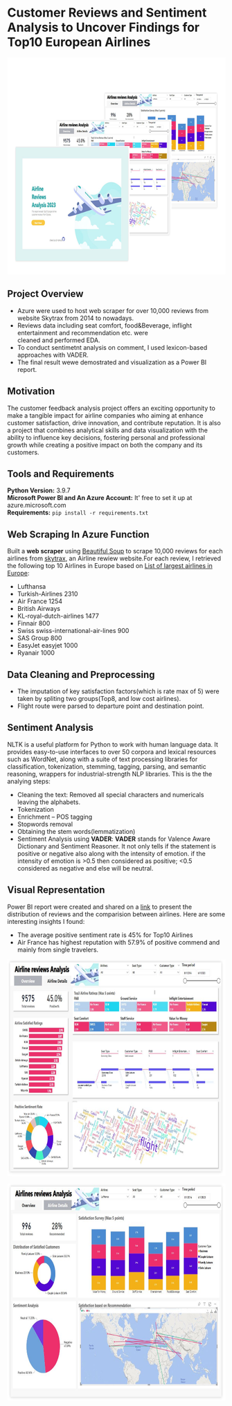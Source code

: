 # Customer Reviews and Sentiment Analysis to Uncover Findings for Top10 European Airlines 

<p align="center">
<img src="https://github.com/celiaXH/airline_reviews_analysis/blob/main/input/cover.jpg" width="718" height="501">
</p>

## Project Overview
* Azure were used to host web scraper for over 10,000 reviews from website Skytrax from 2014 to nowadays. 
* Reviews data including seat comfort, food&Beverage, inflight entertainment and recommendation etc. were  
  cleaned and performed EDA.
* To conduct sentimetnt analysis on comment, I used lexicon-based approaches with VADER.
* The final result wewe demostrated and visualization as a Power BI report.
   
## Motivation
The customer feedback analysis project offers an exciting opportunity to make a tangible impact for airline companies who aiming at enhance customer satisfaction, drive innovation, and contribute reputation. It is also a project that combines analytical skills and data visualization with the ability to influence key decisions, fostering personal and professional growth while creating a positive impact on both the company and its customers.

## Tools and Requirements
**Python Version:** 3.9.7 <br />
**Microsoft Power BI and An Azure Account:** It' free to set it up at azure.microsoft.com <br />
**Requirements:** ```pip install -r requirements.txt```

## Web Scraping In Azure Function
Built a **web scraper** using [Beautiful Soup](https://www.crummy.com/software/BeautifulSoup/bs4/doc/) to scrape 10,000  reviews for each airlines from [skytrax](https://www.airlinequality.com/), an Airline rewiew website.For each review, I retrieved the following top 10 Airlines in Europe based on [List of largest airlines in Europe](https://en.wikipedia.org/wiki/List_of_largest_airlines_in_Europe):
* Lufthansa
* Turkish-Airlines 2310
* Air France 1254
* British Airways
* KL-royal-dutch-airlines 1477
* Finnair 800
* Swiss swiss-international-air-lines 900
* SAS Group 800
* EasyJet easyjet 1000
* Ryanair  1000

## Data Cleaning and Preprocessing
* The imputation of key satisfaction factors(which is rate max of 5) were taken by spliting two groups(Top8, and low cost airlines).   
* Flight route were parsed to departure point and destination point.

## Sentiment Analysis 
NLTK is a useful platform for Python to work with human language data. It provides easy-to-use interfaces to over 50 corpora and lexical resources such as WordNet, along with a suite of text processing libraries for classification, tokenization, stemming, tagging, parsing, and semantic reasoning, wrappers for industrial-strength NLP libraries.
This is the the analying steps:
* Cleaning the text: Removed all special characters and numericals leaving the alphabets.
* Tokenization 
* Enrichment – POS tagging
* Stopwords removal
* Obtaining the stem words(lemmatization)
* Sentiment Analysis using **VADER**: **VADER** stands for Valence Aware Dictionary and Sentiment Reasoner. It not only tells if the statement is positive or negative also along with the intensity of emotion.
if the intensity of emotion is >0.5 then considered as positive; <0.5 considered as negative and else will be neutral.

## Visual Representation
Power BI report were created and shared on a [link](https://app.powerbi.com/reportEmbed?reportId=d3d41c42-ab3e-4e00-a11c-1d9e55857896&autoAuth=true&ctid=1c379a3a-481a-418c-8757-972127fcaa7f) to present the distribution of reviews and the comparision between airlines.
Here are some interesting insights I found:
* The average positive sentiment rate is 45% for Top10 Airlines 
* Air France has highest reputation with 57.9% of positive commend and mainly from single travelers.

<p align="center">
<img src="https://github.com/celiaXH/airline_reviews_analysis/blob/main/input/slides_2.JPG" width="718" height="501">
</p>

<p align="center">
<img src="https://github.com/celiaXH/airline_reviews_analysis/blob/main/input/slides_3.JPG" width="718" height="501">
</p>


